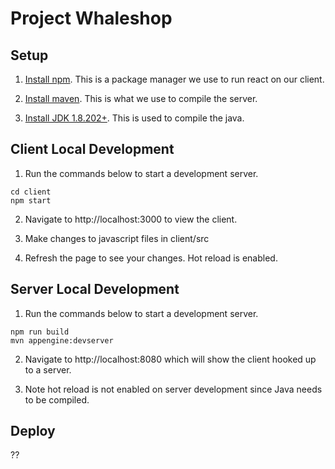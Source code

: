 # Project Whaleshop

## Setup
1. [Install npm](https://www.npmjs.com/get-npm). This is a package manager
we use to run react on our client.

2. [Install maven](https://maven.apache.org/install.html). This is what we use
to compile the server.

3. [Install JDK 1.8.202+](https://www.oracle.com/technetwork/java/javase/downloads/jdk8-downloads-2133151.html). This is used to compile the java.

## Client Local Development
1. Run the commands below to start a development server.
```
cd client
npm start
```

2. Navigate to http://localhost:3000 to view the client.

3. Make changes to javascript files in client/src

4. Refresh the page to see your changes. Hot reload is enabled.

## Server Local Development
1. Run the commands below to start a development server.
```
npm run build
mvn appengine:devserver
```

2. Navigate to http://localhost:8080 which will show the client hooked up to a server.

3. Note hot reload is not enabled on server development since Java needs to be compiled.

## Deploy

??